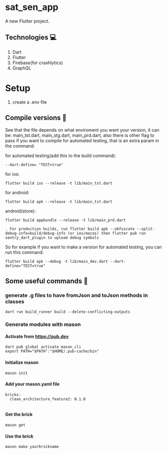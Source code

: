 # sat_sen_app

A new Flutter project.


## Technologies :computer:

1. Dart
2. Flutter
3. Firebase(for crashlytics)
4. GraphQL

# Setup 

1. create a .env file

## Compile versions :iphone:

See that the file depends on what enviroment you want your version, it can be: main_tst.dart, main_stg.dart, main_prd.dart, also there is other flag to pass if you want to compile for automated testing, that is an extra param in the command:

for automated testing(add this to the build command):

```shell
--dart-define= "TEST=true"
```

for ios:

```shell
flutter build ios --release -t lib/main_tst.dart
```

for android:

```shell
flutter build apk --release -t lib/main_tst.dart
```

android(store):

```shell
flutter build appbundle --release -t lib/main_prd.dart
```

```
. For production builds, run flutter build apk --obfuscate --split-debug-info=build/debug-info (or ios/macos) then flutter pub run sentry_dart_plugin to upload debug symbols
```

So for example if you want to make a version for automated testing, you can run this command:

```shell
flutter build apk --debug -t lib/main_dev.dart --dart-define="TEST=true"
```

## Some useful commands :shell:

### generate .g files to have fromJson and toJson methods in classes

```
dart run build_runner build --delete-conflicting-outputs
```


### Generate modules with mason 
####  Activate from https://pub.dev
```
dart pub global activate mason_cli
export PATH="$PATH":"$HOME/.pub-cache/bin"
```

####  Initialize mason
```
mason init
```

#### Add your mason.yaml file 
```
bricks:
  clean_architecture_feature2: 0.1.0
  
```

#### Get the brick
```
mason get
```

#### Use the brick
```
mason make yourbrickname
```